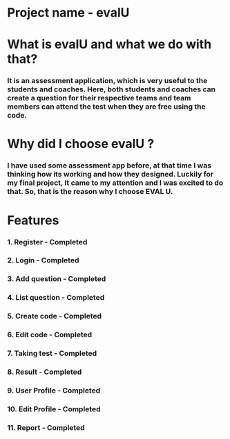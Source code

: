 # Project name - evalU
# What is evalU and what we do with that?
### It is an assessment application, which is very useful to the students and coaches. Here, both students and coaches can create a question for their respective teams and team members can attend the test when they are free using the code.


# Why did I choose evalU ?
### I have used some assessment app before, at that time I was thinking how its working and how they designed. Luckily for my final project, It came to my attention and I was excited to do that. So, that is the reason why I choose EVAL U.

# Features
### 1. Register - Completed
### 2. Login - Completed
### 3. Add question - Completed
### 4. List question - Completed
### 5. Create code - Completed
### 6. Edit code - Completed
### 7. Taking test - Completed
### 8. Result - Completed
### 9. User Profile - Completed
### 10. Edit Profile - Completed
### 11. Report - Completed

